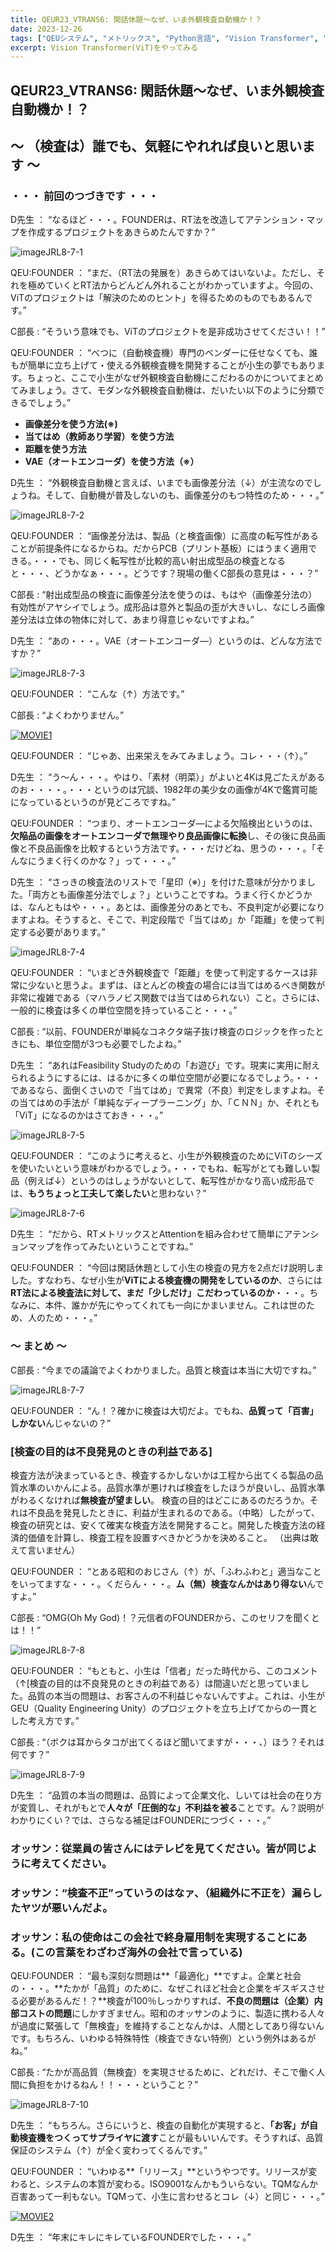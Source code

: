 ```yaml
---
title: QEUR23_VTRANS6: 閑話休題～なぜ、いま外観検査自動機か！？
date: 2023-12-26
tags: ["QEUシステム", "メトリックス", "Python言語", "Vision Transformer", "LLM", "データセット", "Fine-tuning", "イノベーション"]
excerpt: Vision Transformer(ViT)をやってみる
---
```


## QEUR23_VTRANS6: 閑話休題～なぜ、いま外観検査自動機か！？

## ～ （検査は）誰でも、気軽にやれれば良いと思います ～

### ・・・ 前回のつづきです ・・・

D先生 ： “なるほど・・・。FOUNDERは、RT法を改造してアテンション・マップを作成するプロジェクトをあきらめたんですか？”

![imageJRL8-7-1](/2023-12-26-QEUR23_VTRANS6/imageJRL8-7-1.jpg)

QEU:FOUNDER ： “まだ、（RT法の発展を）あきらめてはいないよ。ただし、それを極めていくとRT法からどんどん外れることがわかっていますよ。今回の、ViTのプロジェクトは「解決のためのヒント」を得るためのものでもあるんです。”

C部長 : “そういう意味でも、ViTのプロジェクトを是非成功させてください！！”

QEU:FOUNDER ： “べつに（自動検査機）専門のベンダーに任せなくても、誰もが簡単に立ち上げて・使える外観検査機を開発することが小生の夢でもあります。ちょっと、ここで小生がなぜ外観検査自動機にこだわるのかについてまとめてみましょう。さて、モダンな外観検査自動機は、だいたい以下のように分類できるでしょう。”

- **画像差分を使う方法(※)**
- **当てはめ（教師あり学習）を使う方法**
- **距離を使う方法**
- **VAE（オートエンコーダ）を使う方法（※）**

D先生 ： “外観検査自動機と言えば、いまでも画像差分法（↓）が主流なのでしょうね。そして、自動機が普及しないのも、画像差分のもつ特性のため・・・。”

![imageJRL8-7-2](/2023-12-26-QEUR23_VTRANS6/imageJRL8-7-2.jpg)

QEU:FOUNDER ： “画像差分法は、製品（と検査画像）に高度の転写性があることが前提条件になるからね。だからPCB（プリント基板）にはうまく適用できる。・・・でも、同じく転写性が比較的高い射出成型品の検査となると・・・、どうかなぁ・・・。どうです？現場の働くC部長の意見は・・・？”

C部長 : “射出成型品の検査に画像差分法を使うのは、もはや（画像差分法の）有効性がアヤシイでしょう。成形品は意外と製品の歪が大きいし、なにしろ画像差分法は立体の物体に対して、あまり得意じゃないですよね。”

D先生 ： “あの・・・。VAE（オートエンコーダ―）というのは、どんな方法ですか？”

![imageJRL8-7-3](/2023-12-26-QEUR23_VTRANS6/imageJRL8-7-3.jpg)

QEU:FOUNDER ： “こんな（↑）方法です。”

C部長 : “よくわかりません。”

[![MOVIE1](http://img.youtube.com/vi/DuN8K3J7HyY/0.jpg)](http://www.youtube.com/watch?v=DuN8K3J7HyY "[4K 60FPS] 나카모리 아키나(中森明菜) - 슬로우모션(スローモーション) 1982 4K AI Upscaling")

QEU:FOUNDER  ： “じゃあ、出来栄えをみてみましょう。コレ・・・（↑）。”

D先生 ： “う～ん・・・。やはり、「素材（明菜）」がよいと4Kは見ごたえがあるのお・・・・。・・・というのは冗談、1982年の美少女の画像が4Kで鑑賞可能になっているというのが見どころですね。”

QEU:FOUNDER ： “つまり、オートエンコーダ―による欠陥検出というのは、**欠陥品の画像をオートエンコーダで無理やり良品画像に転換**し、その後に良品画像と不良品画像を比較するという方法です。・・・だけどね、思うの・・・。「そんなにうまく行くのかな？」って・・・。”

D先生 ： “さっきの検査法のリストで「星印（※）」を付けた意味が分かりました。「両方とも画像差分法でしょ？」ということですね。うまく行くかどうかは、なんともはや・・・。あとは、画像差分のあとでも、不良判定が必要になりますよね。そうすると、そこで、判定段階で「当てはめ」か「距離」を使って判定する必要があります。”

![imageJRL8-7-4](/2023-12-26-QEUR23_VTRANS6/imageJRL8-7-4.jpg)

QEU:FOUNDER  ： “いまどき外観検査で「距離」を使って判定するケースは非常に少ないと思うよ。まずは、ほとんどの検査の場合には当てはめるべき関数が非常に複雑である（マハラノビス関数では当てはめられない）こと。さらには、一般的に検査は多くの単位空間を持っていること・・・。”

C部長 : “以前、FOUNDERが単純なコネクタ端子抜け検査のロジックを作ったときにも、単位空間が3つも必要でしたよね。”

D先生 ： “あれはFeasibility Studyのための「お遊び」です。現実に実用に耐えられるようにするには、はるかに多くの単位空間が必要になるでしょう。・・・であるなら、面倒くさいので「当てはめ」で異常（不良）判定をしますよね。その当てはめの手法が「単純なディープラーニング」か、「ＣＮＮ」か、それとも「ViT」になるのかはさておき・・・。”

![imageJRL8-7-5](/2023-12-26-QEUR23_VTRANS6/imageJRL8-7-5.jpg)

QEU:FOUNDER  ： “このように考えると、小生が外観検査のためにViTのシーズを使いたいという意味がわかるでしょう。・・・でもね、転写がとても難しい製品（例えば↓）というのはしょうがないとして、転写性がかなり高い成形品では、**もうちょっと工夫して楽したい**と思わない？”

![imageJRL8-7-6](/2023-12-26-QEUR23_VTRANS6/imageJRL8-7-6.jpg)

D先生 ： “だから、RTメトリックスとAttentionを組み合わせて簡単にアテンションマップを作ってみたいということですね。”

QEU:FOUNDER  ： “今回は閑話休題として小生の検査の見方を2点だけ説明しました。すなわち、なぜ小生が**ViTによる検査機の開発をしているのか**、さらには**RT法による検査法に対して、まだ「少しだけ」こだわっているのか**・・・。ちなみに、本件、誰かが先にやってくれても一向にかまいません。これは世のため、人のため・・・。”


### ～ まとめ ～

C部長 : “今までの議論でよくわかりました。品質と検査は本当に大切ですね。”

![imageJRL8-7-7](/2023-12-26-QEUR23_VTRANS6/imageJRL8-7-7.jpg)

QEU:FOUNDER ： “ん！？確かに検査は大切だよ。でもね、**品質って「百害」しかない**んじゃないの？”

### [検査の目的は不良発見のときの利益である]

検査方法が決まっているとき、検査するかしないかは工程から出てくる製品の品質水準のいかんによる。品質水準が悪ければ検査をしたほうが良いし、品質水準がわるくなければ**無検査が望ましい**。
検査の目的はどこにあるのだろうか。それは不良品を発見したときに、利益が生まれるのである。（中略）したがって、検査の研究とは、安くて確実な検査方法を開発すること。開発した検査方法の経済的価値を計算し、検査工程を設置すべきかどうかを決めること。
（出典は敢えて言いません）

QEU:FOUNDER ： “とある昭和のおじさん（↑）が、「ふわふわと」適当なことをいってますな・・・。くだらん・・・。**ム（無）検査なんかはあり得ない**んですよ。”

C部長 : “OMG(Oh My God)！？元信者のFOUNDERから、このセリフを聞くとは！！”

![imageJRL8-7-8](/2023-12-26-QEUR23_VTRANS6/imageJRL8-7-8.jpg)

QEU:FOUNDER  ： “もともと、小生は「信者」だった時代から、このコメント（↑[検査の目的は不良発見のときの利益である）は間違いだと思っていました。品質の本当の問題は、お客さんの不利益じゃないんですよ。これは、小生がGEU（Quality Engineering Unity）のプロジェクトを立ち上げてからの一貫とした考え方です。”

C部長 : “（ボクは耳からタコが出てくるほど聞いてますが・・・、）ほう？それは何です？”

![imageJRL8-7-9](/2023-12-26-QEUR23_VTRANS6/imageJRL8-7-9.jpg)

D先生 ： “品質の本当の問題は、品質によって企業文化、しいては社会の在り方が変質し、それがもとで**人々が「圧倒的な」不利益を被る**ことです。ん？説明がわかりにくい？では、さらなる補足はFOUNDERにつづく・・・。”

### オッサン：従業員の皆さんにはテレビを見てください。皆が同じように考えてください。
### オッサン：“検査不正”っていうのはなァ、（組織外に不正を）漏らしたヤツが悪いんだよ。
### オッサン：私の使命はこの会社で終身雇用制を実現することにある。(この言葉をわざわざ海外の会社で言っている)

QEU:FOUNDER ： “最も深刻な問題は**「最適化」**ですよ。企業と社会の・・・。**たかが「品質」のために、なぜこれほど社会と企業をギスギスさせる必要があるんだ！？**検査が100％しっかりすれば、**不良の問題は（企業）内部コストの問題**にしかすぎません。昭和のオッサンのように、製造に携わる人々が過度に緊張して「無検査」を維持することなんかは、人間としてあり得ないんです。もちろん、いわゆる特殊特性（検査できない特例）という例外はあるがね。”

C部長 : “たかが高品質（無検査）を実現させるために、どれだけ、そこで働く人間に負担をかけるねん！！・・・ということ？”

![imageJRL8-7-10](/2023-12-26-QEUR23_VTRANS6/imageJRL8-7-10.jpg)

D先生 ： “もちろん。さらにいうと、検査の自動化が実現すると、**「お客」が自動検査機をつくってサプライヤに渡す**ことが最もいいんです。そうすれば、品質保証のシステム（↑）が全く変わってくるんです。”

QEU:FOUNDER ： “いわゆる**「リリース」**というやつです。リリースが変わると、システムの本質が変わる。ISO9001なんかもういらない。TQMなんか百害あって一利もない。TQMって、小生に言わせるとコレ（↓）と同じ・・・。”

[![MOVIE2](http://img.youtube.com/vi/otOwbofeenc/0.jpg)](http://www.youtube.com/watch?v=otOwbofeenc "【狂気】宝塚自●事件。史上最悪の宝塚記者会見から･･･更なる狂気の行動。宝塚の事件からわかる、あなたの人生を蝕むハラスメントの本質を解説する。安冨歩東大教授")

D先生 ： “年末にキレにキレているFOUNDERでした・・・。”

